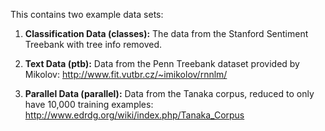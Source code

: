 This contains two example data sets:

1) **Classification Data (classes):** The data from the Stanford Sentiment Treebank with tree info removed.

2) **Text Data (ptb):** Data from the Penn Treebank dataset provided by Mikolov: http://www.fit.vutbr.cz/~imikolov/rnnlm/

3) **Parallel Data (parallel):** Data from the Tanaka corpus, reduced to only have 10,000 training examples: http://www.edrdg.org/wiki/index.php/Tanaka_Corpus